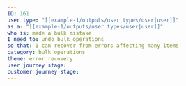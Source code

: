 ```yaml
---
ID: 161
user type: "[[example-1/outputs/user types/user|user]]"
as a: "[[example-1/outputs/user types/user|user]]"
who is: made a bulk mistake
I need to: undo bulk operations
so that: I can recover from errors affecting many items
category: bulk operations
theme: error recovery
user journey stage:
customer journey stage:
---
```

